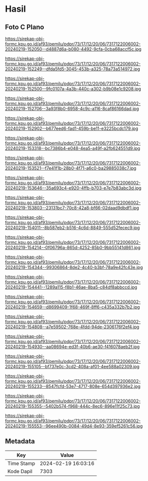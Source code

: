 # Hasil

## Foto C Plano

https://sirekap-obj-formc.kpu.go.id/af93/pemilu/pdpr/73/17/12/20/06/7317122006002-20240219-152050--d4887d6a-b080-4492-9cfa-0cba68accf5c.jpg

https://sirekap-obj-formc.kpu.go.id/af93/pemilu/pdpr/73/17/12/20/06/7317122006002-20240219-152249--dfda5fd5-3045-453b-a325-78a73a514972.jpg

https://sirekap-obj-formc.kpu.go.id/af93/pemilu/pdpr/73/17/12/20/06/7317122006002-20240219-152500--9fc0107a-4a3b-440c-a302-b9b08e1c9208.jpg

https://sirekap-obj-formc.kpu.go.id/af93/pemilu/pdpr/73/17/12/20/06/7317122006002-20240219-152706--3a93f8b0-6958-4c9c-a116-8caf86166dad.jpg

https://sirekap-obj-formc.kpu.go.id/af93/pemilu/pdpr/73/17/12/20/06/7317122006002-20240219-152902--b677eed6-fad1-459b-be11-e3225bcdc179.jpg

https://sirekap-obj-formc.kpu.go.id/af93/pemilu/pdpr/73/17/12/20/06/7317122006002-20240219-153318--bc7386b4-e048-4ea5-a49f-a2fb624551d9.jpg

https://sirekap-obj-formc.kpu.go.id/af93/pemilu/pdpr/73/17/12/20/06/7317122006002-20240219-153521--f7e41f1b-28b0-4f71-a6c0-ba29885038c7.jpg

https://sirekap-obj-formc.kpu.go.id/af93/pemilu/pdpr/73/17/12/20/06/7317122006002-20240219-153646--35a693c4-e920-4ffb-b703-e7e7b83abc3d.jpg

https://sirekap-obj-formc.kpu.go.id/af93/pemilu/pdpr/73/17/12/20/06/7317122006002-20240219-153803--23131bc7-70c8-42a8-bf66-02daad9dbdf1.jpg

https://sirekap-obj-formc.kpu.go.id/af93/pemilu/pdpr/73/17/12/20/06/7317122006002-20240219-154011--8b587eb2-b516-4c6d-8849-555d52fecec9.jpg

https://sirekap-obj-formc.kpu.go.id/af93/pemilu/pdpr/73/17/12/20/06/7317122006002-20240219-154214--0f06796a-865d-4252-85b0-9bb55141d861.jpg

https://sirekap-obj-formc.kpu.go.id/af93/pemilu/pdpr/73/17/12/20/06/7317122006002-20240219-154344--99306864-8de2-4c40-b3bf-78a9e42fc43e.jpg

https://sirekap-obj-formc.kpu.go.id/af93/pemilu/pdpr/73/17/12/20/06/7317122006002-20240219-154441--1289a115-f8b1-46ae-8ba5-c84df8abbccd.jpg

https://sirekap-obj-formc.kpu.go.id/af93/pemilu/pdpr/73/17/12/20/06/7317122006002-20240219-154659--d8699409-1f68-469f-8ff6-c435a332b7b2.jpg

https://sirekap-obj-formc.kpu.go.id/af93/pemilu/pdpr/73/17/12/20/06/7317122006002-20240219-154808--a7e59502-768e-4fdd-94de-2306176f2ef4.jpg

https://sirekap-obj-formc.kpu.go.id/af93/pemilu/pdpr/73/17/12/20/06/7317122006002-20240219-154930--aa08694e-ed3f-40b6-ae30-f416078aeb2f.jpg

https://sirekap-obj-formc.kpu.go.id/af93/pemilu/pdpr/73/17/12/20/06/7317122006002-20240219-155105--bf737e0c-3cd2-408a-af01-4ee588a02309.jpg

https://sirekap-obj-formc.kpu.go.id/af93/pemilu/pdpr/73/17/12/20/06/7317122006002-20240219-155233--8547fcfd-53e7-4717-808e-654d397936e2.jpg

https://sirekap-obj-formc.kpu.go.id/af93/pemilu/pdpr/73/17/12/20/06/7317122006002-20240219-155355--5402b574-f968-444c-8ec6-896e11f25c73.jpg

https://sirekap-obj-formc.kpu.go.id/af93/pemilu/pdpr/73/17/12/20/06/7317122006002-20240219-155553--96ee490b-0084-49d4-8e93-359ef5261c56.jpg


## Metadata

| Key        | Value               |
| ---------- | ------------------- |
| Time Stamp | 2024-02-19 16:03:16 |
| Kode Dapil | 7303                |



